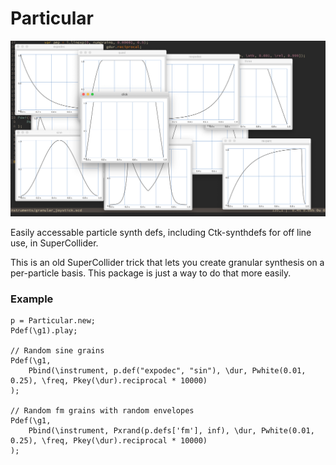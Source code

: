 # Particular
![hello particle my old friend](Particular.png "Particlez")

Easily accessable particle synth defs, including Ctk-synthdefs for off line use, in SuperCollider. 

This is an old SuperCollider trick that lets you create granular synthesis on a per-particle basis. This package is just a way to do that more easily.

### Example
```
p = Particular.new;
Pdef(\g1).play;

// Random sine grains
Pdef(\g1,
    Pbind(\instrument, p.def("expodec", "sin"), \dur, Pwhite(0.01, 0.25), \freq, Pkey(\dur).reciprocal * 10000)
);

// Random fm grains with random envelopes
Pdef(\g1,
    Pbind(\instrument, Pxrand(p.defs['fm'], inf), \dur, Pwhite(0.01, 0.25), \freq, Pkey(\dur).reciprocal * 10000)
);

```
